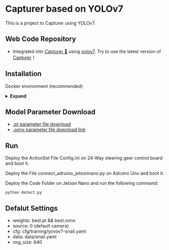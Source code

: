 # Capturer based on YOLOv7

This is a project to Capturer using YOLOv7.

## Web Code Repository

- Integrated into [Capturer 🤗](https://github.com/juyujing/Capturer) using [yolov7](https://github.com/WongKinYiu/yolov7). Try to use the latest version of [Capturer](https://github.com/juyujing/Capturer)！

## Installation

Docker environment (recommended)
<details><summary> <b>Expand</b> </summary>

``` shell
# create the docker container, you can change the share memory size if you have more.
nvidia-docker run --name capturer -it -v your_datasets_path/:/datasets/ -v your_code_path/:/capturer --shm-size=64g nvcr.io/nvidia/pytorch:21.08-py3

# apt install required packages
apt update
apt install -y zip htop screen libgl1-mesa-glx

# pip install environment required packages
pip install seaborn thop

# pip install cpaturer required packages
pip install -r requirements.txt

# go to code folder
cd /capturer
```
</details>

## Model Parameter Download
- [.pt parameter file download](https://drive.google.com/file/d/1cYjeel8Tn4-sg-7VWGWGWIrWprRs_7OQ/view?usp=drive_link)
- [.onnx parameter file download link](https://drive.google.com/file/d/10R5ECCBh2b9J1TIRrAcoTmRHNhMhBM-E/view?usp=drive_link)

## Run

Deploy the ActionSet File Config.ini on 24-Way steering geer control board and boot it.

Deploy the File connect_adruino_jetsonnano.py on Adruino Uno and boot it.

Deploy the Code Folder on Jetson Nano and run the following command:

``` shell
python detect.py
```

## Defalut Settings

- weights: best.pt && best.onnx
- source: 0 (default camera)
- cfg: cfg/training/yovov7-snail.yaml
- data: data/snail.yaml
- img_size: 640
